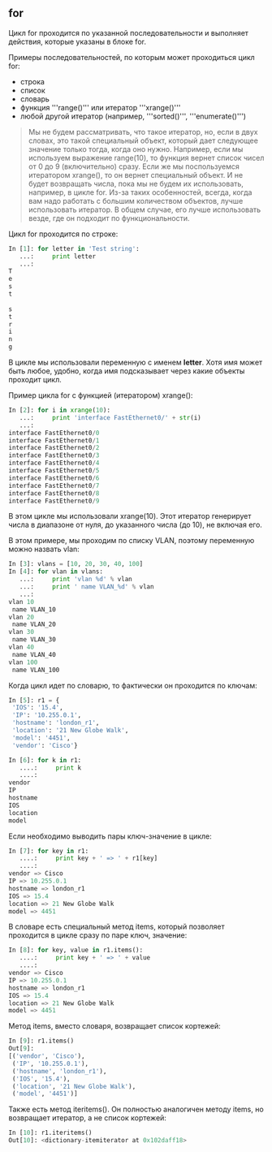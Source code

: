 ## for
Цикл for проходится по указанной последовательности и выполняет действия, которые указаны в блоке for. 

Примеры последовательностей, по которым может проходиться цикл for:
* строка
* список
* словарь
* функция '''range()''' или итератор '''xrange()'''
* любой другой итератор (например, '''sorted()''', '''enumerate()''')

> Мы не будем рассматривать, что такое итератор, но, если в двух словах, это такой специальный объект, который дает следующее значение только тогда, когда оно нужно.
> Например, если мы используем выражение range(10), то функция вернет список чисел от 0 до 9 (включительно) сразу. Если же мы поспользуемся итератором xrange(), то он вернет специальный объект. И не будет возвращать числа, пока мы не будем их использовать, например, в цикле for.
> Из-за таких особенностей, всегда, когда вам надо работать с большим количеством объектов, лучше использовать итератор. В общем случае, его лучше использовать везде, где он подходит по функциональности.

Цикл for проходится по строке:
```python
In [1]: for letter in 'Test string':
   ...:     print letter
   ...:     
T
e
s
t
 
s
t
r
i
n
g
```

В цикле мы использовали переменную с именем __letter__. Хотя имя может быть любое, удобно, когда имя подсказывает через какие объекты проходит цикл.

Пример цикла for с функцией (итератором) xrange():
```python
In [2]: for i in xrange(10):
   ...:     print 'interface FastEthernet0/' + str(i)
   ...:     
interface FastEthernet0/0
interface FastEthernet0/1
interface FastEthernet0/2
interface FastEthernet0/3
interface FastEthernet0/4
interface FastEthernet0/5
interface FastEthernet0/6
interface FastEthernet0/7
interface FastEthernet0/8
interface FastEthernet0/9
```

В этом цикле мы использовали xrange(10). Этот итератор генерирует числа в диапазоне от нуля, до указанного числа (до 10), не включая его.



В этом примере, мы проходим по списку VLAN, поэтому переменную можно назвать vlan:
```python
In [3]: vlans = [10, 20, 30, 40, 100]
In [4]: for vlan in vlans:
   ...:     print 'vlan %d' % vlan
   ...:     print ' name VLAN_%d' % vlan
   ...:     
vlan 10
 name VLAN_10
vlan 20
 name VLAN_20
vlan 30
 name VLAN_30
vlan 40
 name VLAN_40
vlan 100
 name VLAN_100
```

Когда цикл идет по словарю, то фактически он проходится по ключам:
```python
In [5]: r1 = {
 'IOS': '15.4',
 'IP': '10.255.0.1',
 'hostname': 'london_r1',
 'location': '21 New Globe Walk',
 'model': '4451',
 'vendor': 'Cisco'}

In [6]: for k in r1:
   ....:     print k
   ....:     
vendor
IP
hostname
IOS
location
model
```

Если необходимо выводить пары ключ-значение в цикле:
```python
In [7]: for key in r1:
   ....:     print key + ' => ' + r1[key]
   ....:     
vendor => Cisco
IP => 10.255.0.1
hostname => london_r1
IOS => 15.4
location => 21 New Globe Walk
model => 4451
```

В словаре есть специальный метод items, который позволяет проходится в цикле сразу по паре ключ, значение:
```python
In [8]: for key, value in r1.items():
   ....:     print key + ' => ' + value
   ....:     
vendor => Cisco
IP => 10.255.0.1
hostname => london_r1
IOS => 15.4
location => 21 New Globe Walk
model => 4451
```

Метод items, вместо словаря, возвращает список кортежей:
```python
In [9]: r1.items()
Out[9]:
[('vendor', 'Cisco'),
 ('IP', '10.255.0.1'),
 ('hostname', 'london_r1'),
 ('IOS', '15.4'),
 ('location', '21 New Globe Walk'),
 ('model', '4451')]
```


Также есть метод iteritems(). Он полностью аналогичен методу items, но возвращает итератор, а не список кортежей:
```python
In [10]: r1.iteritems()
Out[10]: <dictionary-itemiterator at 0x102daff18>
```

